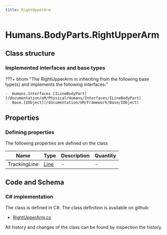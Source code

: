 ```yaml
---
title: RightUpperArm
---
```


# Humans.BodyParts.RightUpperArm



## Class structure

### Implemented interfaces and base types

???+ bhom "The RightUpperArm in inheriting from the following base type(s) and implements the following interfaces:"

    -  Humans.Interfaces.[ILineBodyPart](/documentation/oM/Physical/Humans/Interfaces/ILineBodyPart)
    -  Base.[IObject](/documentation/oM/Framework/Base/IObject)


## Properties



### Defining properties

The following properties are defined on the class

| Name             | Type             | Description      | Quantity         |
|------------------|------------------|------------------|------------------|
| TrackingLine | [Line](/documentation/oM/Dimensional/Geometry/Line) | - | - |


## Code and Schema

### C# implementation

The class is defined in C#. The class definition is available on github:

- [RightUpperArm.cs](https://github.com/BHoM/BHoM/blob/develop/Humans_oM/BodyParts\RightUpperArm.cs)

All history and changes of the class can be found by inspection the history.

